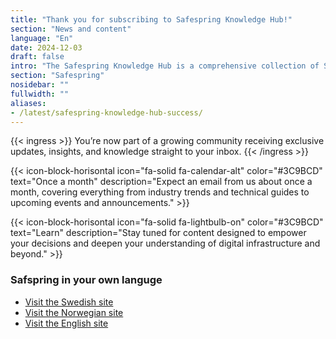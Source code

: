 ```yaml
---
title: "Thank you for subscribing to Safespring Knowledge Hub!"
section: "News and content"
language: "En"
date: 2024-12-03
draft: false
intro: "The Safespring Knowledge Hub is a comprehensive collection of Safespring's materials and resources, including webcasts, white papers, blogs, tech updates, and solution briefs."
section: "Safespring"
nosidebar: ""
fullwidth: ""
aliases:
- /latest/safespring-knowledge-hub-success/
---
```


{{< ingress >}}
You’re now part of a growing community receiving exclusive updates, insights, and knowledge straight to your inbox. 
{{< /ingress >}}


{{< icon-block-horisontal icon="fa-solid fa-calendar-alt" color="#3C9BCD" text="Once a month" description="Expect an email from us about once a month, covering everything from industry trends and technical guides to upcoming events and announcements." >}}

{{< icon-block-horisontal icon="fa-solid fa-lightbulb-on" color="#3C9BCD" text="Learn" description="Stay tuned for content designed to empower your decisions and deepen your understanding of digital infrastructure and beyond." >}}

### Safspring in your own languge

- [Visit the Swedish site](/)
- [Visit the Norwegian site](/no)
- [Visit the English site](/en)